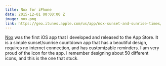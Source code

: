 ```yaml
---
title: Nox for iPhone
date: 2015-12-01 00:00:00 Z
image: nox.png
link: https://geo.itunes.apple.com/us/app/nox-sunset-and-sunrise-times/id998183834?mt=8&at=1010l5Ku
---
```


[Nox](https://geo.itunes.apple.com/us/app/nox-sunset-and-sunrise-times/id998183834?mt=8&at=1010l5Ku) was the first iOS app that I developed and released to the App Store. It is a simple sunset/sunrise countdown app that has a beautiful design, requires no internet connection, and has customizable reminders. I am very proud of the icon for the app. I remember designing about 50 different icons, and this is the one that stuck.